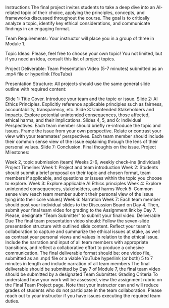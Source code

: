 Instructions
The final project invites students to take a deep dive into an AI-related topic of their choice, applying the principles, concepts, and frameworks discussed throughout the course. The goal is to critically analyze a topic, identify key ethical considerations, and communicate findings in an engaging format. 

Team Requirements: Your instructor will place you in a group of three in Module 1. 

Topic Ideas: Please, feel free to choose your own topic! You not limited, but if you need an idea, consult this list of project topics. 

Project Deliverable:  Team Presentation Video (5-7 minutes) submitted as an .mp4 file or hyperlink (YouTube)

Presentation Structure:  All projects should use the same general slide outline with required content:   

Slide 1: Title Cover. Introduce your team and the topic or issue.
Slide 2: AI Ethics Principles. Explicitly reference applicable principles such as fairness, accountability, transparency, etc.
Slide 3: Unintended Stakeholders and Impacts. Explore potential unintended consequences, those affected, ethical harms, and their implications.
Slides 4, 5, and 6: Individual Perspectives. Each team member should briefly re-introduce the topic and issues. Frame the issue from your own perspective. Relate or contrast your view with your teammates' perspectives. Each team member should include their common sense view of the issue explaining through the lens of their personal values.
Slide 7: Conclusion. Final thoughts on the issue.
Project Milestones:

Week 2, topic submission (team) 
Weeks 2-6, weekly check-ins (individual) 
Project Timeline:
Week 1: Project and team introduction
Week 2: Students should submit a brief proposal on their topic and chosen format, team members if applicable, and questions or issues within the topic you choose to explore.
Week 3: Explore applicable AI Ethics principles 
Week 4: Explore unintended consequences, stakeholders, and harms
Week 5: Common sense view (each team member submit their personal view of the issue tying into their core values)
Week 6: Narration
Week 7: Each team member should post your individual slides to the Discussion Board on Day 4. Then, submit your final team video for grading to the Assignment link by Day 7. Please, designate "Team Submitter" to submit your final video. 
Deliverable Due 
 The final team presentation video should: 
Follow the seven-slide presentation structure with outlined slide content. Reflect your team's collaboration to capture and summarize the ethical issues at stake, as well as contrast your personal views and values in relation to the ethical issue. 
Include the narration and input of all team members with appropriate transitions, and reflect a collaborative effort to produce a cohesive communication. 
The final deliverable format should be: 
one video file, submitted as an .mp4 file or a viable YouTube hyperlink (or both)
5 to 7 minutes in length and include narration of all team members 
The final deliverable should be submitted by Day 7 of Module 7, the final team video should be submitted by a designated Team Submitter. 
Grading Criteria
To understand how your work will be assessed, view the assignment rubric on the Final Team Project page. Note that your instructor can and will reduce grades of students who do not participate in the team collaboration. Please reach out to your instructor if you have issues executing the required team duties. 
